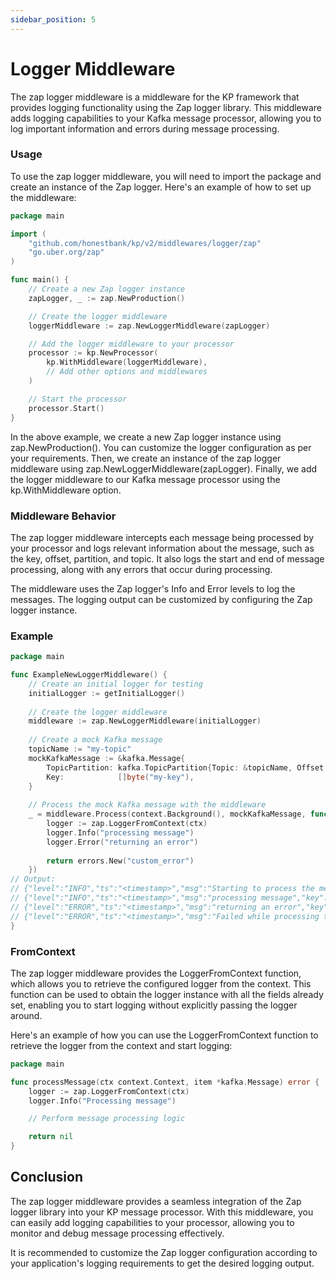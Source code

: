 ```yaml
---
sidebar_position: 5
---
```


# Logger Middleware
The zap logger middleware is a middleware for the KP framework that provides logging functionality using the Zap logger library. This middleware adds logging capabilities to your Kafka message processor, allowing you to log important information and errors during message processing.

### Usage
To use the zap logger middleware, you will need to import the package and create an instance of the Zap logger. Here's an example of how to set up the middleware:

```go
package main

import (
	"github.com/honestbank/kp/v2/middlewares/logger/zap"
	"go.uber.org/zap"
)

func main() {
	// Create a new Zap logger instance
	zapLogger, _ := zap.NewProduction()

	// Create the logger middleware
	loggerMiddleware := zap.NewLoggerMiddleware(zapLogger)

	// Add the logger middleware to your processor
	processor := kp.NewProcessor(
		kp.WithMiddleware(loggerMiddleware),
		// Add other options and middlewares
	)

	// Start the processor
	processor.Start()
}
```

In the above example, we create a new Zap logger instance using zap.NewProduction(). You can customize the logger configuration as per your requirements. Then, we create an instance of the zap logger middleware using zap.NewLoggerMiddleware(zapLogger). Finally, we add the logger middleware to our Kafka message processor using the kp.WithMiddleware option.

### Middleware Behavior
The zap logger middleware intercepts each message being processed by your processor and logs relevant information about the message, such as the key, offset, partition, and topic. It also logs the start and end of message processing, along with any errors that occur during processing.

The middleware uses the Zap logger's Info and Error levels to log the messages. The logging output can be customized by configuring the Zap logger instance.

### Example
```go
package main

func ExampleNewLoggerMiddleware() {
    // Create an initial logger for testing
    initialLogger := getInitialLogger()
    
    // Create the logger middleware
    middleware := zap.NewLoggerMiddleware(initialLogger)
    
    // Create a mock Kafka message
    topicName := "my-topic"
    mockKafkaMessage := &kafka.Message{
        TopicPartition: kafka.TopicPartition{Topic: &topicName, Offset: kafka.Offset(20), Partition: 2},
        Key:            []byte("my-key"),
    }
    
    // Process the mock Kafka message with the middleware
    _ = middleware.Process(context.Background(), mockKafkaMessage, func(ctx context.Context, item *kafka.Message) error {
        logger := zap.LoggerFromContext(ctx)
        logger.Info("processing message")
        logger.Error("returning an error")
        
        return errors.New("custom_error")
    })
// Output:
// {"level":"INFO","ts":"<timestamp>","msg":"Starting to process the message","key":"my-key","offset":"20","partition":2,"topic":"my-topic"}
// {"level":"INFO","ts":"<timestamp>","msg":"processing message","key":"my-key","offset":"20","partition":2,"topic":"my-topic"}
// {"level":"ERROR","ts":"<timestamp>","msg":"returning an error","key":"my-key","offset":"20","partition":2,"topic":"my-topic"}
// {"level":"ERROR","ts":"<timestamp>","msg":"Failed while processing the message","key":"my-key","offset":"20","partition":2,"topic":"my-topic","error":"custom_error"}
}
```

### FromContext
The zap logger middleware provides the LoggerFromContext function, which allows you to retrieve the configured logger from the context. This function can be used to obtain the logger instance with all the fields already set, enabling you to start logging without explicitly passing the logger around.

Here's an example of how you can use the LoggerFromContext function to retrieve the logger from the context and start logging:

```go
package main

func processMessage(ctx context.Context, item *kafka.Message) error {
	logger := zap.LoggerFromContext(ctx)
	logger.Info("Processing message")

	// Perform message processing logic

	return nil
}

```

## Conclusion

The zap logger middleware provides a seamless integration of the Zap logger library into your KP message processor. With this middleware, you can easily add logging capabilities to your processor, allowing you to monitor and debug message processing effectively.

It is recommended to customize the Zap logger configuration according to your application's logging requirements to get the desired logging output.
